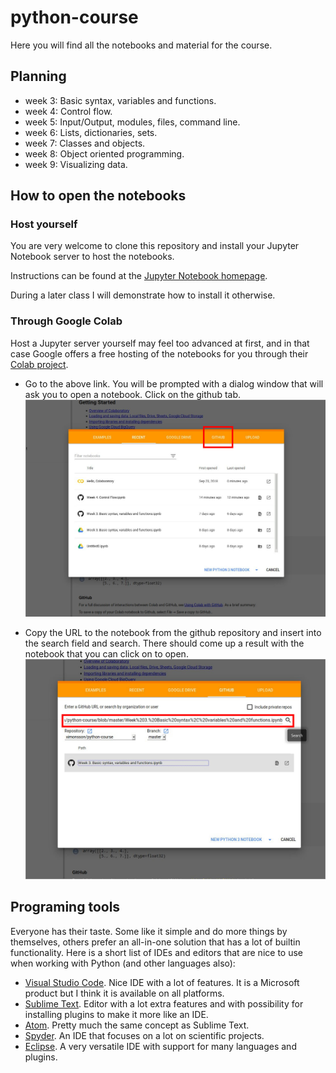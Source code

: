 # python-course

Here you will find all the notebooks and material for the course.

## Planning

 * week 3: Basic syntax, variables and functions.
 * week 4: Control flow.
 * week 5: Input/Output, modules, files, command line.
 * week 6: Lists, dictionaries, sets.
 * week 7: Classes and objects.
 * week 8: Object oriented programming.
 * week 9: Visualizing data.

## How to open the notebooks

### Host yourself

You are very welcome to clone this repository and install your Jupyter Notebook server to host the notebooks.

Instructions can be found at the [Jupyter Notebook homepage](https://jupyter.org/install).

During a later class I will demonstrate how to install it otherwise.


### Through Google Colab

Host a Jupyter server yourself may feel too advanced at first, and in that case Google offers a free hosting of the notebooks for you through their [Colab project](https://colab.research.google.com).

 * Go to the above link. You will be prompted with a dialog window that will ask you to open a notebook. Click on the github tab.
   ![colab-open-dialog](img/open-dialog.jpg)

 * Copy the URL to the notebook from the github repository and insert into the search field and search. There should come up a result with the notebook that you can click on to open.
   ![open-github-notebook](img/open-github-notebook.jpg)


## Programing tools

Everyone has their taste. Some like it simple and do more things by themselves, others prefer an all-in-one solution that has a lot of builtin functionality. Here is a short list of IDEs and editors that are nice to use when working with Python (and other languages also):

 * [Visual Studio Code](https://code.visualstudio.com/). Nice IDE with a lot of features. It is a Microsoft product but I think it is available on all platforms.
 * [Sublime Text](https://www.sublimetext.com/). Editor with a lot extra features and with possibility for installing plugins to make it more like an IDE.
 * [Atom](https://atom.io/). Pretty much the same concept as Sublime Text.
 * [Spyder](https://www.spyder-ide.org/). An IDE that focuses on a lot on scientific projects.
 * [Eclipse](https://www.eclipse.org/downloads/). A very versatile IDE with support for many languages and plugins.
